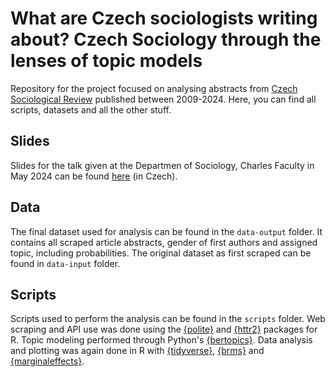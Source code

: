 # What are Czech sociologists writing about? Czech Sociology through the lenses of topic models

Repository for the project focused on analysing abstracts from [Czech Sociological Review](https://sreview.soc.cas.cz/) published between 2009-2024. Here, you can find all scripts, datasets and all the other stuff.

## Slides

Slides for the talk given at the Departmen of Sociology, Charles Faculty in May 2024 can be found [here](https://github.com/alesvomacka/csr-scraping/blob/main/2024-05-csr-slides.pdf) (in Czech).

## Data

The final dataset used for analysis can be found in the `data-output` folder. It contains all scraped article abstracts, gender of first authors and assigned topic, including probabilities. The original dataset as first scraped can be found in `data-input` folder.

## Scripts

Scripts used to perform the analysis can be found in the `scripts` folder. Web scraping and API use was done using the [{polite}](https://dmi3kno.github.io/polite/) and [{httr2}](https://httr2.r-lib.org/) packages for R. Topic modeling performed through Python's [{bertopics}](https://maartengr.github.io/BERTopic/index.html). Data analysis and plotting was again done in R with [{tidyverse}](https://www.tidyverse.org/), [{brms}](https://paul-buerkner.github.io/brms/) and [{marginaleffects}](https://marginaleffects.com/).

